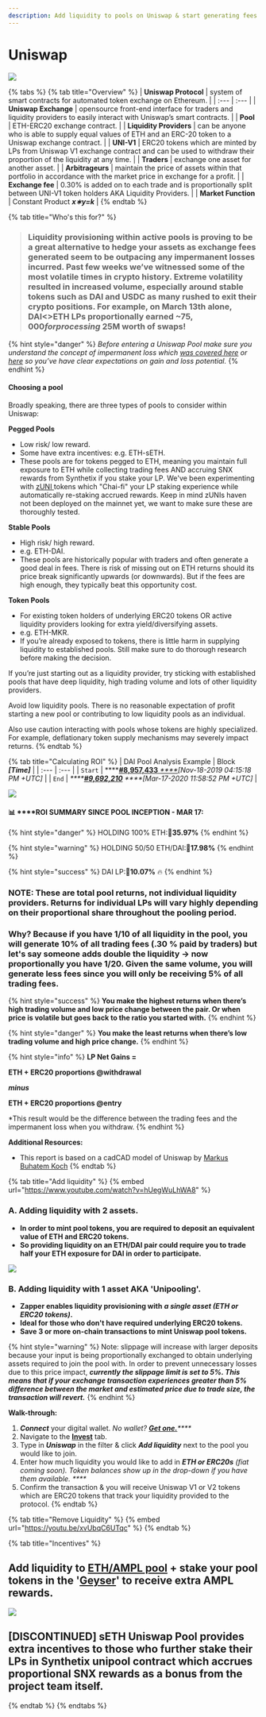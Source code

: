 ```yaml
---
description: Add liquidity to pools on Uniswap & start generating fees.
---
```


# Uniswap

![](../../.gitbook/assets/group-281.png)

{% tabs %}
{% tab title="Overview" %}
| **Uniswap Protocol** | system of smart contracts for automated token exchange on Ethereum. |
| :--- | :--- |
| **Uniswap Exchange** | opensource front-end interface for traders and liquidity providers to easily interact with Uniswap’s smart contracts. |
| **Pool** | ETH-ERC20 exchange contract. |
| **Liquidity Providers**  | can be anyone who is able to supply equal values of ETH and an ERC-20 token to a Uniswap exchange contract. |
| **UNI-V1** | ERC20 tokens which are minted by LPs from Uniswap V1 exchange contract and can be used to withdraw their proportion of the liquidity at any time. |
| **Traders** | exchange one asset for another asset. |
| **Arbitrageurs** | maintain the price of assets within that portfolio in accordance with the market price in exchange for a profit. |
| **Exchange fee** | 0.30% is added on to each trade and is proportionally split between UNI-V1 token holders AKA Liquidity Providers. |
| **Market Function** | Constant Product _**x∗y=k**_ |
{% endtab %}

{% tab title="Who\'s this for?" %}
> ### Liquidity provisioning within active pools is proving to be a great alternative to hedge your assets as exchange fees generated seem to be outpacing any impermanent losses incurred. Past few weeks we’ve witnessed some of the most volatile times in crypto history. Extreme volatility resulted in increased volume, especially around stable tokens such as DAI and USDC as many rushed to exit their crypto positions. For example, on March 13th alone, DAI&lt;&gt;ETH LPs proportionally earned ~$75,000 for processing ~$25M worth of swaps!

{% hint style="danger" %}
 _Before entering a Uniswap Pool make sure you understand the concept of impermanent loss which_ [_was covered here_](https://bankless.substack.com/p/how-to-make-money-on-uniswap) _or_ [_here_](https://medium.com/@pintail/uniswap-a-good-deal-for-liquidity-providers-104c0b6816f2) _so you’ve have clear expectations on gain and loss potential._
{% endhint %}

#### **Choosing a pool**

Broadly speaking, there are three types of pools to consider within Uniswap:

**Pegged Pools**

* Low risk/ low reward.
* Some have extra incentives: e.g. ETH-sETH.
* These pools are for tokens pegged to ETH, meaning you maintain full exposure to ETH while collecting trading fees AND accruing SNX rewards from Synthetix if you stake your LP. We've been experimenting with [zUNI ](https://defitutorials.substack.com/p/zuni-programmable-pooling-incentives)tokens which "Chai-fi" your LP staking experience while automatically re-staking accrued rewards. Keep in mind zUNIs haven not been deployed on the mainnet yet, we want to make sure these are thoroughly tested.

**Stable Pools**

* High risk/ high reward.
* e.g. ETH-DAI.
* These pools are historically popular with traders and often generate a good deal in fees. There is risk of missing out on ETH returns should its price break significantly upwards \(or downwards\). But if the fees are high enough, they typically beat this opportunity cost.

**Token Pools**

* For existing token holders of underlying ERC20 tokens OR active liquidity providers looking for extra yield/diversifying assets.
* e.g. ETH-MKR.
* If you’re already exposed to tokens, there is little harm in supplying liquidity to established pools. Still make sure to do thorough research before making the decision.

If you’re just starting out as a liquidity provider, try sticking with established pools that have deep liquidity, high trading volume and lots of other liquidity providers.

Avoid low liquidity pools. There is no reasonable expectation of profit starting a new pool or contributing to low liquidity pools as an individual.

Also use caution interacting with pools whose tokens are highly specialized. For example, deflationary token supply mechanisms may severely impact returns.
{% endtab %}

{% tab title="Calculating ROI" %}
| DAI Pool Analysis Example | Block _**\[Time\]**_ |
| :--- | :--- |
| `Start` | \*\*\*\*[**\#8,957,433** _****_](https://etherscan.io/tx/0x32d2b60e4b627d5b4d5e9c7369590b53f4512c8c0fccc4401b03c38df4ff4424)_\[Nov-18-2019 04:15:18 PM +UTC\]_ |
| `End` | _\*\*\*\*_[_**\#9,692,210**_](https://etherscan.io/block/9692210) _****\[_Mar-17-2020 11:58:52 PM +UTC_\]_ |

![](../../.gitbook/assets/3cusvt4nxs.gif)

#### 📊 ****ROI SUMMARY SINCE POOL INCEPTION - MAR 17:

{% hint style="danger" %}
HOLDING 100% ETH:🔻**35.97%**
{% endhint %}

{% hint style="warning" %}
HOLDING 50/50 ETH/DAI:🔻**17.98%**
{% endhint %}

{% hint style="success" %}
 DAI LP:🔻**10.07%** 🔥 
{% endhint %}

### NOTE: These are total pool returns, not individual liquidity providers. Returns for individual LPs will vary highly depending on their proportional share throughout the pooling period. 

### Why? Because if you have 1/10 of all liquidity in the pool, you will generate 10% of all trading fees \(.30 % paid by traders\) but let's say someone adds double the liquidity -&gt; now proportionally you have 1/20. Given the same volume, you will generate less fees since you will only be receiving 5% of all trading fees.

{% hint style="success" %}
**You make the highest returns when there’s high trading volume and low price change between the pair. Or when price is volatile but goes back to the ratio you started with.**
{% endhint %}

{% hint style="danger" %}
**You make the least returns when there’s low trading volume and high price change.**
{% endhint %}

{% hint style="info" %}
**LP Net Gains =** 

**ETH + ERC20 proportions @withdrawal**

_**minus**_

**ETH + ERC20 proportions @entry**

\*This result would be the difference between the trading fees and the impermanent loss when you withdraw.
{% endhint %}

**Additional Resources:**

* This report is based on a cadCAD model of Uniswap by [Markus Buhatem Koch](https://community.cadcad.org/t/modeling-uniswap-in-cadcad/35)
{% endtab %}

{% tab title="Add liquidity" %}
{% embed url="https://www.youtube.com/watch?v=hUegWuLhWA8" %}

### **A. Adding liquidity with 2 assets.**

* **In order to mint pool tokens, you are required to deposit an equivalent value of ETH and ERC20 tokens.**
* **So providing liquidity on an ETH/DAI pair could require you to trade half your ETH exposure for DAI in order to participate.**

![](../../.gitbook/assets/unipool.png)

### **B. Adding liquidity with 1 asset AKA 'Unipooling'.**

* **Zapper enables liquidity provisioning with** _**a single asset \(ETH or ERC20 tokens\)**_**.**
* **Ideal for those who don't have required underlying ERC20 tokens.**
* **Save 3 or more on-chain transactions to mint Uniswap pool tokens.**

{% hint style="warning" %}
Note: slippage will increase with larger deposits because your input is being proportionally exchanged to obtain underlying assets required to join the pool with. In order to prevent unnecessary losses due to this price impact, _**currently the slippage limit is set to 5%. This means that if your exchange transaction experiences greater than 5% difference between the market and estimated price due to trade size, the transaction will revert.**_
{% endhint %}

**Walk-through:**

1. _**Connect**_ your digital wallet. _No wallet?_ [_**Get one.**_](https://metamask.io/)_\*\*\*\*_
2. Navigate to the [**Invest**](https://www.zapper.fi/#/invest) tab.
3. Type in _**Uniswap**_ in the filter & click _**Add liquidity**_ next to the pool you would like to join.
4. Enter how much liquidity you would like to add in _**ETH or ERC20s** \(fiat coming soon\). Token balances show up in the drop-down if you have them available. ****_
5. Confirm the transaction & you will receive Uniswap V1 or V2 tokens which are ERC20 tokens that track your liquidity provided to the protocol.
{% endtab %}

{% tab title="Remove Liquidity" %}
{% embed url="https://youtu.be/xvUbqC6UTqc" %}
{% endtab %}

{% tab title="Incentives" %}
## Add liquidity to [ETH/AMPL pool](https://www.zapper.fi/invest) + stake your pool tokens in the '[Geyser](https://www.ampleforth.org/dapps/#)' to receive extra AMPL rewards.

![](../../.gitbook/assets/chrome_ekaqiolptp.png)

## \[DISCONTINUED\] sETH Uniswap Pool provides extra incentives to those who further stake their LPs in Synthetix unipool contract which accrues proportional SNX rewards as a bonus from the project team itself. 
{% endtab %}
{% endtabs %}

